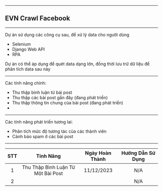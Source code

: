 ----
## EVN Crawl Facebook
_____________
Dự án sử dụng các công cụ sau, để xử lý data cho người dùng
* Selenium
* Django Web API
* RPA

Dự án có thể áp dụng để quét data dạng lớn, đồng thời lưu trữ dữ liệu để phân tích data sau này

---------

Các tính năng chính:
 * Thu thập bình luận từ bài post
 * Thu thập các bài post gần đây (đang phát triển)
 * Thu thập thông tin chung của bài post (đang phát triển)
 * 
---
Các tính năng phát triển tương lai:

* Phân tích mức độ tương tác của các thành viên
* Cảnh báo spam ở các bài post



___

| STT |             Tính Năng              | Ngày Hoàn Thành | Hướng Dẫn Sử Dụng |
|:---:|:----------------------------------:|:---------------:|:-----------------:|
|  1  | Thu Thập Bình Luận Từ Một Bài Post |   11/12/2023    |        N/A        |
|  2  |                                    |                 |        N/A        |


